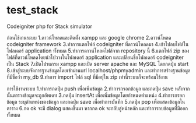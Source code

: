 # test_stack
Codeigniter  php for Stack simulator

ก่อนใช้งานระบบ
1.ดาวน์โหลดและติดตั้ง xampp และ google chrome
2.ดาวน์โหลด codeigniter framework 
3.ทำการแตกไฟล์ codeigniter ที่ดาวน์โหลดมา
4.เข้าไปลบไฟล์ในโฟลเดอร์ application ทั้งหมด
5.ทำการดาวน์โหลดไฟล์จาก repository นี้
6.แตกไฟล์ zip ของไฟล์ที่ดาวน์โหลดโดยนำไปวางในโฟลเดอร์ application และเปลี่ยนชื่อโฟลเดอร์ codeigniter เป็น Stack
7.เปิดโปรแกรม xampp และเปิด server apache และ MySQL โดยกดปุ่ม start
8.เข้าสู่ระบบจัดการฐานข้อมูลโดยเข้าผ่านurl localhost/phpmyadmin และทำการสร้างฐานข้อมูลที่มีชื่อว่า my_db
9.ทำการ import ไฟล์ sql ที่มีอยุ่ใน zip เท่านี้ระบบก็จะพร้อมใช้งาน

การใช้งานระบบ
1.ทำการกดปุ่ม push เพื่อเพิ่มข้อมูล
2.ทำการกรอกข้อมูล และกดปุ่ม save หลังจากนั้นตารางข้อมูลจะถูกอัพเดท
3.กดปุ่ม insertAt เพื่อเพิ่มข้อมูลโดยกำหนดตำแหน่ง
4.ทำการกรอกข้อมูล ระบุตำแหน่งของข้อมูล และกดปุ่ม save เพื่อทำการบันทึก
5.กดปุ่ม pop เพื่อแสดงข้อมูลในตาราง
6.กด ok จะมี dialog แสดงขึ้นมา หากกด ok จะกลับสู่หน้าหลัก และทำการลบข้อมูลที่มีออกทั้งหมด
